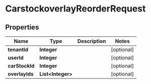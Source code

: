 

# CarstockoverlayReorderRequest


## Properties

| Name | Type | Description | Notes |
|------------ | ------------- | ------------- | -------------|
|**tenantId** | **Integer** |  |  [optional] |
|**userId** | **Integer** |  |  [optional] |
|**carStockId** | **Integer** |  |  [optional] |
|**overlayIds** | **List&lt;Integer&gt;** |  |  [optional] |



